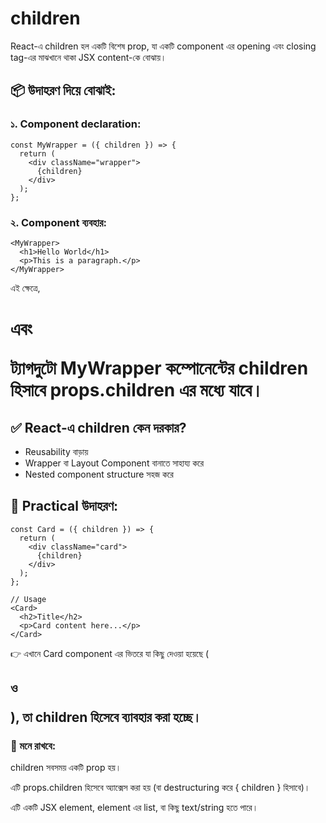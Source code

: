 # children
React-এ children হল একটি বিশেষ prop, যা একটি component এর opening এবং closing tag-এর মাঝখানে থাকা JSX content-কে বোঝায়।

## 📦 উদাহরণ দিয়ে বোঝাই:
### ১. Component declaration:
```
const MyWrapper = ({ children }) => {
  return (
    <div className="wrapper">
      {children}
    </div>
  );
};
```
### ২. Component ব্যবহার:
```
<MyWrapper>
  <h1>Hello World</h1>
  <p>This is a paragraph.</p>
</MyWrapper>
```
এই ক্ষেত্রে, <h1> এবং <p> ট্যাগদুটো MyWrapper কম্পোনেন্টের children হিসাবে props.children এর মধ্যে যাবে।

## ✅ React-এ children কেন দরকার?
- Reusability বাড়ায়
- Wrapper বা Layout Component বানাতে সাহায্য করে
- Nested component structure সহজ করে

## 🔧 Practical উদাহরণ:
```
const Card = ({ children }) => {
  return (
    <div className="card">
      {children}
    </div>
  );
};
```
```
// Usage
<Card>
  <h2>Title</h2>
  <p>Card content here...</p>
</Card>
```
👉 এখানে Card component এর ভিতরে যা কিছু দেওয়া হয়েছে (<h2> ও <p>), তা children হিসেবে ব্যাবহার করা হচ্ছে।

### 🚨 মনে রাখবে:
children সবসময় একটি prop হয়।

এটি props.children হিসেবে অ্যাক্সেস করা হয় (বা destructuring করে { children } হিসাবে)।

এটি একটি JSX element, element এর list, বা কিছু text/string হতে পারে।

